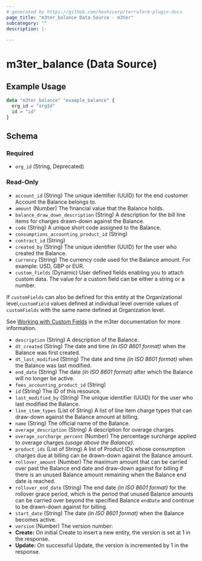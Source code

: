 ```yaml
---
# generated by https://github.com/hashicorp/terraform-plugin-docs
page_title: "m3ter_balance Data Source - m3ter"
subcategory: ""
description: |-
  
---
```


# m3ter_balance (Data Source)



## Example Usage

```terraform
data "m3ter_balance" "example_balance" {
  org_id = "orgId"
  id = "id"
}
```

<!-- schema generated by tfplugindocs -->
## Schema

### Required

- `org_id` (String, Deprecated)

### Read-Only

- `account_id` (String) The unique identifier (UUID) for the end customer Account the Balance belongs to.
- `amount` (Number) The financial value that the Balance holds.
- `balance_draw_down_description` (String) A description for the bill line items for charges drawn-down against the Balance.
- `code` (String) A unique short code assigned to the Balance.
- `consumptions_accounting_product_id` (String)
- `contract_id` (String)
- `created_by` (String) The unique identifier (UUID) for the user who created the Balance.
- `currency` (String) The currency code used for the Balance amount. For example: USD, GBP or EUR.
- `custom_fields` (Dynamic) User defined fields enabling you to attach custom data. The value for a custom field can be either a string or a number.

If `customFields` can also be defined for this entity at the Organizational level,`customField` values defined at individual level override values of `customFields` with the same name defined at Organization level.

See [Working with Custom Fields](https://www.m3ter.com/docs/guides/creating-and-managing-products/working-with-custom-fields) in the m3ter documentation for more information.
- `description` (String) A description of the Balance.
- `dt_created` (String) The date and time *(in ISO 8601 format)* when the Balance was first created.
- `dt_last_modified` (String) The date and time *(in ISO 8601 format)* when the Balance was last modified.
- `end_date` (String) The date *(in ISO 8601 format)* after which the Balance will no longer be active.
- `fees_accounting_product_id` (String)
- `id` (String) The ID of this resource.
- `last_modified_by` (String) The unique identifier (UUID) for the user who last modified the Balance.
- `line_item_types` (List of String) A list of line item charge types that can draw-down against the Balance amount at billing.
- `name` (String) The official name of the Balance.
- `overage_description` (String) A description for overage charges.
- `overage_surcharge_percent` (Number) The percentage surcharge applied to overage charges *(usage above the Balance)*.
- `product_ids` (List of String) A list of Product IDs whose consumption charges due at billing can be drawn-down against the Balance amount.
- `rollover_amount` (Number) The maximum amount that can be carried over past the Balance end date and draw-down against for billing if there is an unused Balance amount remaining when the Balance end date is reached.
- `rollover_end_date` (String) The end date *(in ISO 8601 format)* for the rollover grace period, which is the period that unused Balance amounts can be carried over beyond the specified Balance `endDate` and continue to be drawn-down against for billing.
- `start_date` (String) The date *(in ISO 8601 format)* when the Balance becomes active.
- `version` (Number) The version number:
- **Create:** On initial Create to insert a new entity, the version is set at 1 in the response.
- **Update:** On successful Update, the version is incremented by 1 in the response.
